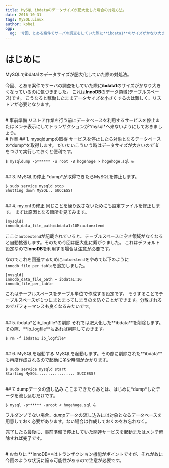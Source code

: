 ```yaml
---
title: MySQL ibdataのデータサイズが肥大化した場合の対処方法。
date: 2016-10-31
tags: MySQL,Linux
author: kohei
ogp:
  og: '今回、とある案件でサーバの調査をしていた際に**ibdata1**のサイズがかなり大きくなっているのに気づきました。'
---
```


# はじめに
MySQLでibdata1のデータサイズが肥大化していた際の対処法。

今回、とある案件でサーバの調査をしていた際に**ibdata1**のサイズがかなり大きくなっているのに気づきました。
これは**InnoDB**のデータ領域(テーブルスペース)です。
こうなると稼働したままデータサイズを小さくするのは難しく、リストアが必要となります。


<br>
# 事前準備
リストア作業を行う前にデータベースを利用するサービスを停止またはメンテ表示にしてトランザクションが*mysql*へ来ないようにしておきましょう。


<br>
# 作業
## 1. mysqldumpの取得
サービスを停止したら対象となるデータベースの*dump*を取得します。
だいたいこういう時はデータサイズが大きいので`&`をつけて実行しておくと便利です。

```bash:コマンド
$ mysqldump -p****** -u root -B hogehoge > hogehoge.sql &
```


<br>
## 3. MySQLの停止
*dump*が取得できたらMySQLを停止します。

```bash:コマンド
$ sudo service mysqld stop
Shutting down MySQL.. SUCCESS!
```


<br>
## 4. my.cnfの修正
同じことを繰り返さないためにも設定ファイルを修正します。
まずは原因となる箇所を見てみます。

```text:my.cnf(デフォルト)
[mysqld]
innodb_data_file_path=ibdata1:10M:autoextend
```

ここに`autoextend`が記載されていると、テーブルスペースに空き領域がなくなると自動拡張します。そのため今回は肥大化に繋がりました。
これはデフォルト設定なので**InnoDB**を利用する場合は注意が必要です。

なのでこれを回避するために`autoextend`をやめて以下のように`innodb_file_per_table`を追加しました。

```text:my.cnf（変更後）
[mysqld]
innodb_data_file_path = ibdata1:1G
innodb_file_per_table
```
これはテーブルスペースをテーブル単位で作成する設定です。
そうすることでテーブルスペースが１つにまとまってしまうのを防ぐことができます。分散されるのでパフォーマンスも良くなるみたいです。


<br>
## 5. ibdata*とib_logfile*の削除
それでは肥大化した**ibdata**を削除します。その際、**ib_logfile**もあれば削除しておきます。

```bash:コマンド
$ rm -f ibdata1 ib_logfile*
```


<br>
## 6. MySQLを起動する
MySQLを起動します。その際に削除された**ibdata**も再度作成されるので起動に多少時間がかかります。

```bash:コマンド
$ sudo service mysqld start
Starting MySQL................. SUCCESS! 
```


<br>
## 7. dumpデータの流し込み
ここまできたらあとは、はじめに*dump*したデータを流し込むだけです。

```bash:コマンド
$ mysql -p****** -uroot < hogehoge.sql &
```
フルダンプでない場合、*dump*データの流し込みには対象となるデータベースを用意しておく必要があります。ない場合は作成しておくのをお忘れなく。

完了したら最後に、事前準備で停止していた関連サービスを起動またはメンテ解除すれば完了です。


<br>
# おわりに
**InnoDB**はトランザクション機能がポイントですが、それが故に今回のような状況に陥る可能性があるので注意が必要です。

